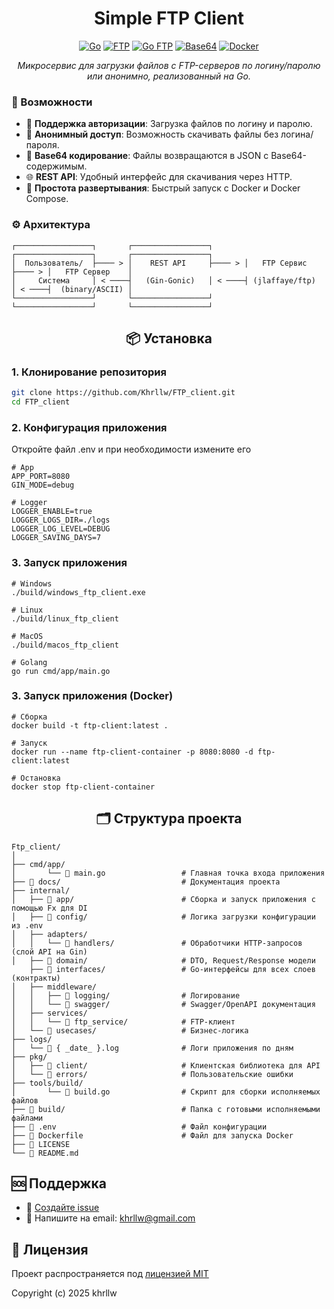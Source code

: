 <div align="center">

# Simple FTP Client

[![Go](https://img.shields.io/badge/Go-1.19%2B-brightgreen?logo=go&logoColor=white)](https://go.dev/)
[![FTP](https://img.shields.io/badge/FTP-Supported-brightgreen?logo=files&logoColor=white)](https://en.wikipedia.org/wiki/File_Transfer_Protocol)
[![Go FTP](https://img.shields.io/badge/Go%20FTP-jlaffaye%2Fftp-brightgreen?logo=go&logoColor=white)](https://github.com/jlaffaye/ftp)
[![Base64](https://img.shields.io/badge/Base64-Encoding-brightgreen?logo=security&logoColor=white)](https://datatracker.ietf.org/doc/html/rfc4648)
[![Docker](https://img.shields.io/badge/Docker-Ready-brightgreen?logo=docker&logoColor=white)](https://www.docker.com/)

*Микросервис для загрузки файлов с FTP-серверов по логину/паролю или анонимно, реализованный на Go.*

</div> 

### 🚀 Возможности

- 🔐 **Поддержка авторизации**: Загрузка файлов по логину и паролю.
- 👤 **Анонимный доступ**: Возможность скачивать файлы без логина/пароля.
- 💾 **Base64 кодирование**: Файлы возвращаются в JSON с Base64-содержимым.
- 🌐 **REST API**: Удобный интерфейс для скачивания через HTTP.
- 🐳 **Простота развертывания**: Быстрый запуск с Docker и Docker Compose.


### ⚙️ Архитектура


```text
┌─────────────────┐       ┌─────────────────┐       ┌─────────────────┐       ┌─────────────────┐
│  Пользователь/  ├──── > │    REST API     ├──── > │   FTP Сервис    ├──── > │   FTP Сервер    │
│     Система     │ < ────┤   (Gin-Gonic)   │ < ────┤ (jlaffaye/ftp)  │ < ────┤  (binary/ASCII) │
└─────────────────┘       └─────────────────┘       └─────────────────┘       └─────────────────┘   
```

<div align="center">

## 📦 Установка
</div>

### 1. Клонирование репозитория

```bash
git clone https://github.com/Khrllw/FTP_client.git
cd FTP_client
```

### 2. Конфигурация приложения

Откройте файл .env и при необходимости измените его

```dotenv
# App
APP_PORT=8080
GIN_MODE=debug

# Logger
LOGGER_ENABLE=true
LOGGER_LOGS_DIR=./logs
LOGGER_LOG_LEVEL=DEBUG
LOGGER_SAVING_DAYS=7
```

### 3. Запуск приложения

```
# Windows
./build/windows_ftp_client.exe

# Linux
./build/linux_ftp_client

# MacOS
./build/macos_ftp_client

# Golang
go run cmd/app/main.go
```

### 3. Запуск приложения (Docker)

```
# Сборка
docker build -t ftp-client:latest .
```

```
# Запуск
docker run --name ftp-client-container -p 8080:8080 -d ftp-client:latest
```

```
# Остановка
docker stop ftp-client-container
```

<div align="center">

## 🗂️ Структура проекта
</div>

```
Ftp_client/
│ 
├── cmd/app/                     
│       └── 📄 main.go                 # Главная точка входа приложения
├── 📁 docs/                           # Документация проекта
├── internal/
│   ├── 📁 app/                        # Сборка и запуск приложения с помощью Fx для DI
│   ├── 📁 config/                     # Логика загрузки конфигурации из .env
│   ├── adapters/ 
│   │   └── 📁 handlers/               # Обработчики HTTP-запросов (слой API на Gin)
│   ├── 📁 domain/                     # DTO, Request/Response модели  
    ├── 📁 interfaces/                 # Go-интерфейсы для всех слоев (контракты)       
│   ├── middleware/
│   │   ├── 📁 logging/                # Логирование
│   │   └── 📁 swagger/                # Swagger/OpenAPI документация
│   ├── services/ 
│   │   └── 📁 ftp_service/            # FTP-клиент
│   └── 📁 usecases/                   # Бизнес-логика
├── logs/ 
│   └── 📄 { _date_ }.log              # Логи приложения по дням
├── pkg/
│   ├── 📁 client/                     # Клиентская библиотека для API
│   └── 📁 errors/                     # Пользовательские ошибки 
├── tools/build/
│       └── 📄 build.go                # Скрипт для сборки исполняемых файлов
├── 📁 build/                          # Папка с готовыми исполняемыми файлами
├── 📄 .env                            # Файл конфигурации
├── 📄 Dockerfile                      # Файл для запуска Docker
├── 📄 LICENSE
└── 📄 README.md
```

## 🆘 Поддержка

- 🐛 [Создайте issue](https://github.com/Khrllw/FTP_service/issues)
- 📧 Напишите на email: khrllw@gmail.com

## 📝 Лицензия

Проект распространяется под [лицензией MIT](LICENSE)

Copyright (c) 2025 khrllw
